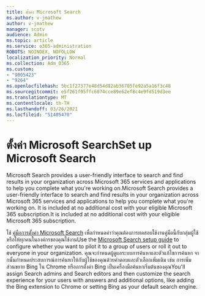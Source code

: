 ```yaml
---
title: ตั้งค่า Microsoft Search
ms.author: v-jmathew
author: v-jmathew
manager: scotv
audience: Admin
ms.topic: article
ms.service: o365-administration
ROBOTS: NOINDEX, NOFOLLOW
localization_priority: Normal
ms.collection: Adm_O365
ms.custom:
- "9005423"
- "9264"
ms.openlocfilehash: 5bc1f27377e48d54d82ab36705fe92a5a16f3c48
ms.sourcegitcommit: e5f261f95ffc6074cce89e62ef8c4e9fd519d3ee
ms.translationtype: MT
ms.contentlocale: th-TH
ms.lasthandoff: 03/26/2021
ms.locfileid: "51405470"
---
```

# <a name="set-up-microsoft-search"></a><span data-ttu-id="5f3d4-102">ตั้งค่า Microsoft Search</span><span class="sxs-lookup"><span data-stu-id="5f3d4-102">Set up Microsoft Search</span></span>

<span data-ttu-id="5f3d4-103">Microsoft Search‎ provides a user-friendly interface to search and find results in your organization across ‎Microsoft 365‎ services and applications to help you complete what you're working on.</span><span class="sxs-lookup"><span data-stu-id="5f3d4-103">Microsoft Search‎ provides a user-friendly interface to search and find results in your organization across ‎Microsoft 365‎ services and applications to help you complete what you're working on.</span></span> <span data-ttu-id="5f3d4-104">It is included at no additional cost with your eligible ‎Microsoft 365‎ subscription.</span><span class="sxs-lookup"><span data-stu-id="5f3d4-104">It is included at no additional cost with your eligible ‎Microsoft 365‎ subscription.</span></span>

<span data-ttu-id="5f3d4-105">ใช้ [คู่มือการตั้งค่า Microsoft Search](https://go.microsoft.com/fwlink/?linkid=2156919) เพื่อกําหนดค่าว่าคุณต้องการทดสอบใช้งานคู่มือนี้กับกลุ่มผู้ใช้หรือให้ทุกคนในองค์กรของคุณใช้งาน</span><span class="sxs-lookup"><span data-stu-id="5f3d4-105">Use the [Microsoft Search setup guide](https://go.microsoft.com/fwlink/?linkid=2156919) to configure whether you want to pilot it to a group of users or roll it out to everyone in your organization.</span></span> <span data-ttu-id="5f3d4-106">คุณจะกําหนดผู้ดูแลระบบการค้นหาและตัวแก้ไขการค้นหา จากนั้นกําหนดประสบการณ์การค้นหาให้กับผู้ใช้ของคุณด้วยคําตอบและตัวเลือกเพิ่มเติม เช่น การเพิ่มส่วนขยาย Bing ใน Chrome หรือการตั้งค่า Bing เป็นเครื่องมือค้นหาเริ่มต้นของคุณ</span><span class="sxs-lookup"><span data-stu-id="5f3d4-106">You'll assign Search admins and Search editors and then customize the search experience for your users with answers and additional options, like adding the Bing extension to Chrome or setting Bing as your default search engine.</span></span>
